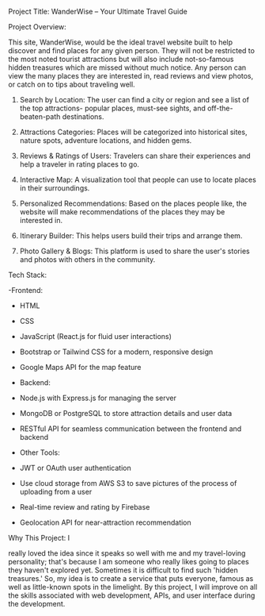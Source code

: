 Project Title: WanderWise – Your Ultimate Travel Guide

Project Overview:

This site, WanderWise, would be the ideal travel website built to help discover and find places for any given person. They will not be restricted to the most noted tourist attractions but will also include not-so-famous hidden treasures which are missed without much notice. Any person can view the many places they are interested in, read reviews and view photos, or catch on to tips about traveling well.

1. Search by Location: The user can find a city or region and see a list of the top attractions- popular places, must-see sights, and off-the-beaten-path destinations.

2. Attractions Categories: Places will be categorized into historical sites, nature spots, adventure locations, and hidden gems.

3. Reviews & Ratings of Users: Travelers can share their experiences and help a traveler in rating places to go.

4. Interactive Map: A visualization tool that people can use to locate places in their surroundings.

5. Personalized Recommendations: Based on the places people like, the website will make recommendations of the places they may be interested in.

6. Itinerary Builder: This helps users build their trips and arrange them.

7. Photo Gallery & Blogs: This platform is used to share the user's stories and photos with others in the community.



Tech Stack:

-Frontend:

- HTML

- CSS

- JavaScript (React.js for fluid user interactions)

- Bootstrap or Tailwind CSS for a modern, responsive design

 - Google Maps API for the map feature



- Backend:

 - Node.js with Express.js for managing the server

 - MongoDB or PostgreSQL to store attraction details and user data

 - RESTful API for seamless communication between the frontend and backend



- Other Tools:

- JWT or OAuth user authentication

- Use cloud storage from AWS S3 to save pictures of the process of uploading from a user

 - Real-time review and rating by Firebase

 - Geolocation API for near-attraction recommendation



Why This Project: I

really loved the idea since it speaks so well with me and my travel-loving personality; that's because I am someone who really likes going to places they haven't explored yet. Sometimes it is difficult to find such 'hidden treasures.' So, my idea is to create a service that puts everyone, famous as well as little-known spots in the limelight. By this project, I will improve on all the skills associated with web development, APIs, and user interface during the development.